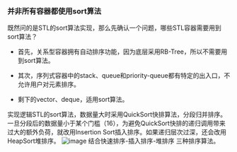 ### 并非所有容器都使用sort算法
既然问的是STL的sort算法实现，那么先确认一个问题，哪些STL容器需要用到sort算法？
* 首先，关系型容器拥有自动排序功能，因为底层采用RB-Tree，所以不需要用到sort算法。

* 其次，序列式容器中的stack、queue和priority-queue都有特定的出入口，不允许用户对元素排序。

* 剩下的vector、deque，适用sort算法。

实现逻辑STL的sort算法，数据量大时采用QuickSort快排算法，分段归并排序。一旦分段后的数据量小于某个门槛（16），为避免QuickSort快排的递归调用带来过大的额外负荷，就改用Insertion Sort插入排序。如果递归层次过深，还会改用HeapSort堆排序。
![image](https://pic1.zhimg.com/v2-8fa032e195365f77fb6b980a4ed71958_b.jpg)
结合快速排序-插入排序-堆排序 三种排序算法。


